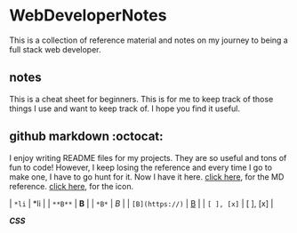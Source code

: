 # WebDeveloperNotes
This is a collection of reference material and notes on my journey to being a full stack web developer. 

## notes

This is a cheat sheet for beginners. This is for me to keep track of those things I use and want to keep track of. I hope you find it useful. 

## github markdown :octocat:

I enjoy writing README files for my projects. They are so useful and tons of fun to code! However, I keep losing the reference and every time I go to make one, I have to go hunt for it. Now I have it here. [click here](https://help.github.com/en/articles/basic-writing-and-formatting-syntax#using-emoji), for the MD reference. [click here](https://www.webfx.com/tools/emoji-cheat-sheet/), for the icon.

| ```*li``` | *li |
| ```**B**``` | **B** |
| ```*B*``` | *B* |
| ```[B](https://)``` | [B](https://) |
| ```[ ], [x]``` | [ ], [x] |

***CSS***
